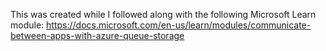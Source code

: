 This was created while I followed along with the following Microsoft Learn module: https://docs.microsoft.com/en-us/learn/modules/communicate-between-apps-with-azure-queue-storage